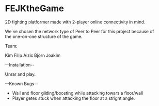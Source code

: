 # FEJKtheGame
2D fighting platformer made with 2-player online connectivity in mind.

We´ve chosen the network type of Peer to Peer for this project because of the one-on-one structure of the game.



Team:

Kim 
Filip
Aizic
Björn
Joakim

--Installation--

  Unrar and play.
  
--Known Bugs--
  - Wall and floor gliding/boosting while attacking towars a floor/wall
  - Player getes stuck when attacking the floor at a stright angle.
